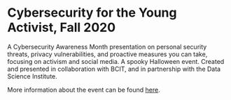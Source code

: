# Cybersecurity for the Young Activist, Fall 2020
A Cybersecurity Awareness Month presentation on personal security threats, privacy vulnerabilities, and proactive measures you can take, focusing on activism and social media. A spooky Halloween event.  Created and presented in collaboration with BCIT, and in partnership with the Data Science Institute.

More information about the event can be found [here](https://csc.barnard.edu/events/workshop-personal-security-social-media-and-activism-halloween-edition).
